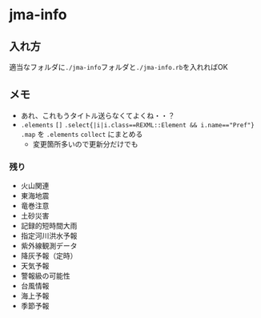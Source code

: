 
jma-info
=====

入れ方
-----

適当なフォルダに`./jma-info`フォルダと`./jma-info.rb`を入れればOK

メモ
-----

- あれ、これもうタイトル送らなくてよくね・・？
- `.elements` `[]` `.select{|i|i.class==REXML::Element && i.name=="Pref"}` `.map` を `.elements` `collect` にまとめる
	- 変更箇所多いので更新分だけでも

### 残り

- 火山関連
- 東海地震
- 竜巻注意
- 土砂災害
- 記録的短時間大雨
- 指定河川洪水予報
- 紫外線観測データ
- 降灰予報（定時）
- 天気予報
- 警報級の可能性
- 台風情報
- 海上予報
- 季節予報
